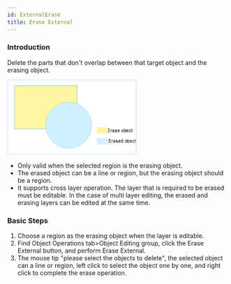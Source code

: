 ```yaml
---
id: ExternalErase
title: Erase External
---
```

### Introduction

Delete the parts that don't overlap between that target object and the erasing object.

![](img/ExternalErase1.png) 

* Only valid when the selected region is the erasing object.
* The erased object can be a line or region, but the erasing object should be a region.
* It supports cross layer operation. The layer that is required to be erased must be editable. In the case of multi layer editing, the erased and erasing layers can be edited at the same time.

### Basic Steps

1. Choose a region as the erasing object when the layer is editable. 
2. Find Object Operations tab>Object Editing group, click the Erase External button, and perform Erase External.
3. The mouse tip "please select the objects to delete", the selected object can a line or region, left click to select the object one by one, and right click to complete the erase operation.

